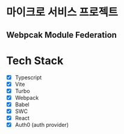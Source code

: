 # 마이크로 서비스 프로젝트

## Webpcak Module Federation

# Tech Stack

- [x] Typescript
- [x] Vite
- [x] Turbo
- [x] Webpack
- [x] Babel
- [x] SWC
- [x] React
- [x] Auth0 (auth provider)
